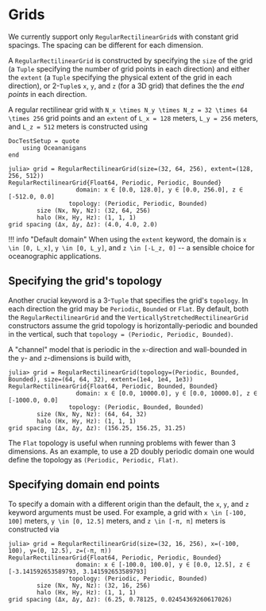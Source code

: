 # Grids

We currently support only `RegularRectilinearGrid`s with constant grid spacings.
The spacing can be different for each dimension.

A `RegularRectilinearGrid` is constructed by specifying the `size` of the grid (a `Tuple` specifying the number of
grid points in each direction) and either the `extent` (a `Tuple` specifying the physical extent of the grid in
each direction), or 2-`Tuple`s `x`, `y`, and `z` (for a 3D grid) that defines the the _end points_ in each direction.

A regular rectilinear grid with ``N_x \times N_y \times N_z = 32 \times 64 \times 256`` grid points and an `extent` of
``L_x = 128`` meters, ``L_y = 256`` meters, and ``L_z = 512`` meters is constructed using

```@meta
DocTestSetup = quote
    using Oceananigans
end
```

```jldoctest
julia> grid = RegularRectilinearGrid(size=(32, 64, 256), extent=(128, 256, 512))
RegularRectilinearGrid{Float64, Periodic, Periodic, Bounded}
                   domain: x ∈ [0.0, 128.0], y ∈ [0.0, 256.0], z ∈ [-512.0, 0.0]
                 topology: (Periodic, Periodic, Bounded)
        size (Nx, Ny, Nz): (32, 64, 256)
        halo (Hx, Hy, Hz): (1, 1, 1)
grid spacing (Δx, Δy, Δz): (4.0, 4.0, 2.0)
```

!!! info "Default domain"
    When using the `extent` keyword, the domain is ``x \in [0, L_x]``, ``y \in [0, L_y]``, and ``z \in [-L_z, 0]``
    -- a sensible choice for oceanographic applications.

## Specifying the grid's topology

Another crucial keyword is a 3-`Tuple` that specifies the grid's `topology`.
In each direction the grid may be `Periodic`, `Bounded` or `Flat`.
By default, both the `RegularRectilinearGrid` and the `VerticallyStretchedRectilinearGrid` constructors 
assume the grid topology is horizontally-periodic
and bounded in the vertical, such that `topology = (Periodic, Periodic, Bounded)`.

A "channel" model that is periodic in the ``x``-direction and wall-bounded
in the ``y``- and ``z``-dimensions is build with,

```jldoctest
julia> grid = RegularRectilinearGrid(topology=(Periodic, Bounded, Bounded), size=(64, 64, 32), extent=(1e4, 1e4, 1e3))
RegularRectilinearGrid{Float64, Periodic, Bounded, Bounded}
                   domain: x ∈ [0.0, 10000.0], y ∈ [0.0, 10000.0], z ∈ [-1000.0, 0.0]
                 topology: (Periodic, Bounded, Bounded)
        size (Nx, Ny, Nz): (64, 64, 32)
        halo (Hx, Hy, Hz): (1, 1, 1)
grid spacing (Δx, Δy, Δz): (156.25, 156.25, 31.25)
```

The `Flat` topology is useful when running problems with fewer than 3 dimensions. As an example,
to use a 2D doubly periodic domain one would define the topology as `(Periodic, Periodic, Flat)`.


## Specifying domain end points

To specify a domain with a different origin than the default, the `x`, `y`, and `z` keyword arguments must be used.
For example, a grid with ``x \in [-100, 100]`` meters, ``y \in [0, 12.5]`` meters, and ``z \in [-π, π]`` meters
is constructed via

```jldoctest
julia> grid = RegularRectilinearGrid(size=(32, 16, 256), x=(-100, 100), y=(0, 12.5), z=(-π, π))
RegularRectilinearGrid{Float64, Periodic, Periodic, Bounded}
                   domain: x ∈ [-100.0, 100.0], y ∈ [0.0, 12.5], z ∈ [-3.141592653589793, 3.141592653589793]
                 topology: (Periodic, Periodic, Bounded)
        size (Nx, Ny, Nz): (32, 16, 256)
        halo (Hx, Hy, Hz): (1, 1, 1)
grid spacing (Δx, Δy, Δz): (6.25, 0.78125, 0.02454369260617026)
```
